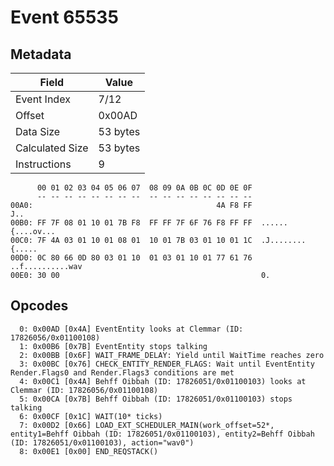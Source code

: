 # Event 65535

## Metadata

| Field           | Value    |
|-----------------|----------|
| Event Index     | 7/12     |
| Offset          | 0x00AD   |
| Data Size       | 53 bytes |
| Calculated Size | 53 bytes |
| Instructions    | 9        |

```
      00 01 02 03 04 05 06 07  08 09 0A 0B 0C 0D 0E 0F
      -- -- -- -- -- -- -- --  -- -- -- -- -- -- -- --
00A0:                                         4A F8 FF               J..
00B0: FF 7F 08 01 10 01 7B F8  FF FF 7F 6F 76 F8 FF FF  ......{....ov...
00C0: 7F 4A 03 01 10 01 08 01  10 01 7B 03 01 10 01 1C  .J........{.....
00D0: 0C 80 66 0D 80 03 01 10  01 03 01 10 01 77 61 76  ..f..........wav
00E0: 30 00                                             0.              
```

## Opcodes

```
  0: 0x00AD [0x4A] EventEntity looks at Clemmar (ID: 17826056/0x01100108)
  1: 0x00B6 [0x7B] EventEntity stops talking
  2: 0x00BB [0x6F] WAIT_FRAME_DELAY: Yield until WaitTime reaches zero
  3: 0x00BC [0x76] CHECK_ENTITY_RENDER_FLAGS: Wait until EventEntity Render.Flags0 and Render.Flags3 conditions are met
  4: 0x00C1 [0x4A] Behff Oibbah (ID: 17826051/0x01100103) looks at Clemmar (ID: 17826056/0x01100108)
  5: 0x00CA [0x7B] Behff Oibbah (ID: 17826051/0x01100103) stops talking
  6: 0x00CF [0x1C] WAIT(10* ticks)
  7: 0x00D2 [0x66] LOAD_EXT_SCHEDULER_MAIN(work_offset=52*, entity1=Behff Oibbah (ID: 17826051/0x01100103), entity2=Behff Oibbah (ID: 17826051/0x01100103), action="wav0")
  8: 0x00E1 [0x00] END_REQSTACK()
```
